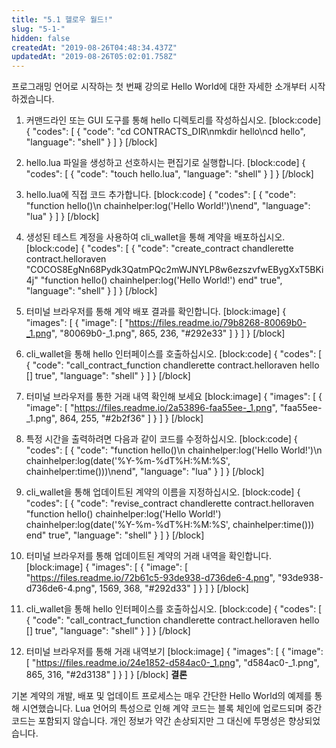 ```yaml
---
title: "5.1 헬로우 월드!"
slug: "5-1-"
hidden: false
createdAt: "2019-08-26T04:48:34.437Z"
updatedAt: "2019-08-26T05:02:01.758Z"
---
```

프로그래밍 언어로 시작하는 첫 번째 강의로 Hello World에 대한 자세한 소개부터 시작하겠습니다.

1. 커맨드라인 또는 GUI 도구를 통해 hello 디렉토리를 작성하십시오.
[block:code]
{
  "codes": [
    {
      "code": "cd CONTRACTS_DIR\nmkdir hello\ncd hello",
      "language": "shell"
    }
  ]
}
[/block]
2. hello.lua 파일을 생성하고 선호하시는 편집기로 실행합니다.
[block:code]
{
  "codes": [
    {
      "code": "touch hello.lua",
      "language": "shell"
    }
  ]
}
[/block]
3. hello.lua에 직접 코드 추가합니다.
[block:code]
{
  "codes": [
    {
      "code": "function hello()\n    chainhelper:log('Hello World!')\nend",
      "language": "lua"
    }
  ]
}
[/block]
4. 생성된 테스트 계정을 사용하여 cli_wallet을 통해 계약을 배포하십시오.
[block:code]
{
  "codes": [
    {
      "code": "create_contract chandlerette contract.helloraven \"COCOS8EgNn68Pydk3QatmPQc2mWJNYLP8w6ezszvfwEBygXxT5BKi4j\" \"function hello() chainhelper:log('Hello World!') end\" true",
      "language": "shell"
    }
  ]
}
[/block]
5. 터미널 브라우저를 통해 계약 배포 결과를 확인합니다.
[block:image]
{
  "images": [
    {
      "image": [
        "https://files.readme.io/79b8268-80069b0-_1.png",
        "80069b0-_1.png",
        865,
        236,
        "#292e33"
      ]
    }
  ]
}
[/block]
6. cli_wallet을 통해 hello 인터페이스를 호출하십시오.
[block:code]
{
  "codes": [
    {
      "code": "call_contract_function chandlerette contract.helloraven hello [] true",
      "language": "shell"
    }
  ]
}
[/block]
7. 터미널 브라우저를 통한 거래 내역 확인해 보세요
[block:image]
{
  "images": [
    {
      "image": [
        "https://files.readme.io/2a53896-faa55ee-_1.png",
        "faa55ee-_1.png",
        864,
        255,
        "#2b2f36"
      ]
    }
  ]
}
[/block]
8. 특정 시간을 출력하려면 다음과 같이 코드를 수정하십시오.
[block:code]
{
  "codes": [
    {
      "code": "function hello()\n    chainhelper:log('Hello World!')\n    chainhelper:log(date('%Y-%m-%dT%H:%M:%S', chainhelper:time()))\nend",
      "language": "lua"
    }
  ]
}
[/block]

9. cli_wallet을 통해 업데이트된 계약의 이름을 지정하십시오.
[block:code]
{
  "codes": [
    {
      "code": "revise_contract chandlerette contract.helloraven \"function hello() chainhelper:log('Hello World!') chainhelper:log(date('%Y-%m-%dT%H:%M:%S', chainhelper:time())) end\" true",
      "language": "shell"
    }
  ]
}
[/block]
10. 터미널 브라우저를 통해 업데이트된 계약의 거래 내역을 확인합니다.
[block:image]
{
  "images": [
    {
      "image": [
        "https://files.readme.io/72b61c5-93de938-d736de6-4.png",
        "93de938-d736de6-4.png",
        1569,
        368,
        "#292d33"
      ]
    }
  ]
}
[/block]
11. cli_wallet을 통해 hello 인터페이스를 호출하십시오.
[block:code]
{
  "codes": [
    {
      "code": "call_contract_function chandlerette contract.helloraven hello [] true",
      "language": "shell"
    }
  ]
}
[/block]

12. 터미널 브라우저를 통해 거래 내역보기
[block:image]
{
  "images": [
    {
      "image": [
        "https://files.readme.io/24e1852-d584ac0-_1.png",
        "d584ac0-_1.png",
        865,
        316,
        "#2d3138"
      ]
    }
  ]
}
[/block]
**결론**

기본 계약의 개발, 배포 및 업데이트 프로세스는 매우 간단한 Hello World의 예제를 통해 시연했습니다. Lua 언어의 특성으로 인해 계약 코드는 블록 체인에 업로드되며 중간 코드는 포함되지 않습니다. 개인 정보가 약간 손상되지만 그 대신에 투명성은 향상되었습니다.